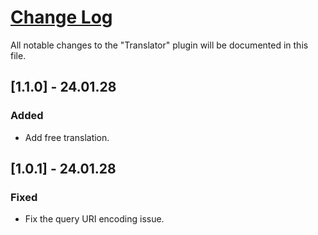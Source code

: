 # [Change Log](http://keepachangelog.com/)

All notable changes to the "Translator" plugin will be documented in this file.

## [1.1.0] - 24.01.28
### Added
- Add free translation.

## [1.0.1] - 24.01.28
### Fixed
- Fix the query URI encoding issue.